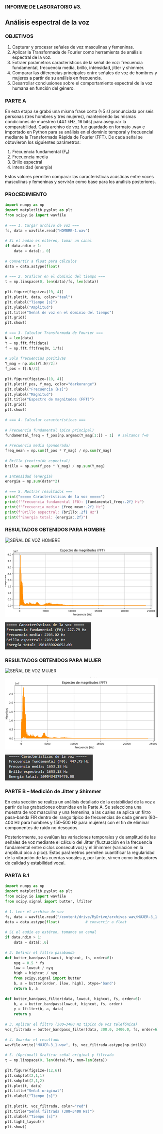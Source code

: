 ### INFORME DE LABORATORIO #3.
Análisis espectral de la voz
---------------
### OBJETIVOS

1. Capturar y procesar señales de voz masculinas y femeninas.
2. Aplicar la Transformada de Fourier como herramienta de análisis espectral de la
voz.
3. Extraer parámetros característicos de la señal de voz: frecuencia fundamental,
frecuencia media, brillo, intensidad, jitter y shimmer.
4. Comparar las diferencias principales entre señales de voz de hombres y mujeres
a partir de su análisis en frecuencia.
5. Desarrollar conclusiones sobre el comportamiento espectral de la voz humana
en función del género.

### PARTE A
En esta etapa se grabó una misma frase corta (≈5 s) pronunciada por seis personas (tres hombres y tres mujeres), manteniendo las mismas condiciones de muestreo (44.1 kHz, 16 bits) para asegurar la comparabilidad.
Cada archivo de voz fue guardado en formato .wav e importado en Python para su análisis en el dominio temporal y frecuencial mediante la Transformada Rápida de Fourier (FFT).
De cada señal se obtuvieron los siguientes parámetros:

1. Frecuencia fundamental (F₀)
2. Frecuencia media
3. Brillo espectral
4. Intensidad (energía)

Estos valores permiten comparar las características acústicas entre voces masculinas y femeninas y servirán como base para los análisis posteriores.

### PROCEDIMIENTO 
```python
import numpy as np
import matplotlib.pyplot as plt
from scipy.io import wavfile

# === 1. Cargar archivo de voz ===
fs, data = wavfile.read("HOMBRE-1.wav")

# Si el audio es estéreo, tomar un canal
if data.ndim > 1:
    data = data[:, 0]

# Convertir a float para cálculos
data = data.astype(float)

# === 2. Graficar en el dominio del tiempo ===
t = np.linspace(0, len(data)/fs, len(data))

plt.figure(figsize=(10, 4))
plt.plot(t, data, color="teal")
plt.xlabel("Tiempo [s]")
plt.ylabel("Amplitud")
plt.title("Señal de voz en el dominio del tiempo")
plt.grid()
plt.show()

# === 3. Calcular Transformada de Fourier ===
N = len(data)
Y = np.fft.fft(data)
f = np.fft.fftfreq(N, 1/fs)

# Solo frecuencias positivas
Y_mag = np.abs(Y[:N//2])
f_pos = f[:N//2]

plt.figure(figsize=(10, 4))
plt.plot(f_pos, Y_mag, color="darkorange")
plt.xlabel("Frecuencia [Hz]")
plt.ylabel("Magnitud")
plt.title("Espectro de magnitudes (FFT)")
plt.grid()
plt.show()

# === 4. Calcular características ===

# Frecuencia fundamental (pico principal)
fundamental_freq = f_pos[np.argmax(Y_mag[1:]) + 1]  # saltamos f=0

# Frecuencia media (ponderada)
freq_mean = np.sum(f_pos * Y_mag) / np.sum(Y_mag)

# Brillo (centroide espectral)
brillo = np.sum(f_pos * Y_mag) / np.sum(Y_mag)

# Intensidad (energía)
energia = np.sum(data**2)

# === 5. Mostrar resultados ===
print("===== Características de la voz =====")
print(f"Frecuencia fundamental (F0): {fundamental_freq:.2f} Hz")
print(f"Frecuencia media: {freq_mean:.2f} Hz")
print(f"Brillo espectral: {brillo:.2f} Hz")
print(f"Energía total: {energia:.2f}")
```

### RESULTADOS OBTENIDOS PARA HOMBRE
![SEÑAL DE VOZ HOMBRE](https://github.com/TomasCobos-rgb/INFORME-3-LAB-SE-ALES/blob/main/IMAGENES/SE%C3%91AL%20DE%20VOZ%20HOMBRE.PNG?raw=true)

![ESPECTRO DE MAGNITUDES](https://github.com/TomasCobos-rgb/INFORME-3-LAB-SE-ALES/blob/main/IMAGENES/ESPECTRO%20DE%20MAGNITUDES%20HOMBRE.PNG?raw=true)

![RESULTADO CARACTERISTICAS](https://github.com/TomasCobos-rgb/INFORME-3-LAB-SE-ALES/blob/main/IMAGENES/CARACTERISTICAS%20DE%20LA%20VOZ.PNG?raw=true)

### RESULTADOS OBTENIDOS PARA MUJER

![SEÑAL DE VOZ MUJER](https://github.com/TomasCobos-rgb/INFORME-3-LAB-SE-ALES/blob/main/IMAGENES/se%C3%B1al%20de%20voz%20mujer.PNG?raw=true)

![ESPECTRO DE MAGNITUDES](https://github.com/TomasCobos-rgb/INFORME-3-LAB-SE-ALES/blob/main/IMAGENES/espectro%20magnitudes%20mujer.PNG?raw=true)

![RESULTADO CARACTERISTICAS](https://github.com/TomasCobos-rgb/INFORME-3-LAB-SE-ALES/blob/main/IMAGENES/caracteristicas%20rta%20mujer.PNG?raw=true)

### PARTE B – Medición de Jitter y Shimmer 

En esta sección se realiza un análisis detallado de la estabilidad de la voz a partir de las grabaciones obtenidas en la Parte A. Se selecciona una muestra de voz masculina y una femenina, a las cuales se aplica un filtro pasa–banda FIR dentro del rango típico de frecuencias de cada género (80–400 Hz para hombres y 150–500 Hz para mujeres) con el fin de eliminar componentes de ruido no deseados.

Posteriormente, se evalúan las variaciones temporales y de amplitud de las señales de voz mediante el cálculo del Jitter (fluctuación en la frecuencia fundamental entre ciclos consecutivos) y el Shimmer (variación en la amplitud pico a pico). Estos parámetros permiten cuantificar la regularidad de la vibración de las cuerdas vocales y, por tanto, sirven como indicadores de calidad y estabilidad vocal.

### PARTA B.1

```python
import numpy as np
import matplotlib.pyplot as plt
from scipy.io import wavfile
from scipy.signal import butter, lfilter

# 1. Leer el archivo de voz
fs, data = wavfile.read("/content/drive/MyDrive/arxhivos wav/MUJER-3_1.wav")   # tu archivo de voz
data = data.astype(float)            # convertir a float

# Si el audio es estéreo, tomamos un canal
if data.ndim > 1:
    data = data[:,0]

# 2. Definir el filtro pasabanda
def butter_bandpass(lowcut, highcut, fs, order=6):
    nyq = 0.5 * fs
    low = lowcut / nyq
    high = highcut / nyq
    from scipy.signal import butter
    b, a = butter(order, [low, high], btype='band')
    return b, a

def butter_bandpass_filter(data, lowcut, highcut, fs, order=6):
    b, a = butter_bandpass(lowcut, highcut, fs, order)
    y = lfilter(b, a, data)
    return y

# 3. Aplicar el filtro (300–3400 Hz típico de voz telefónica)
voz_filtrada = butter_bandpass_filter(data, 300.0, 3400.0, fs, order=6)

# 4. Guardar el resultado
wavfile.write("MUJER-3_1.wav", fs, voz_filtrada.astype(np.int16))

# 5. (Opcional) Graficar señal original y filtrada
t = np.linspace(0, len(data)/fs, num=len(data))

plt.figure(figsize=(12,6))
plt.subplot(2,1,1)
plt.subplot(2,1,2)
plt.plot(t, data)
plt.title("Señal original")
plt.xlabel("Tiempo [s]")

plt.plot(t, voz_filtrada, color="red")
plt.title("Señal filtrada (300–3400 Hz)")
plt.xlabel("Tiempo [s]")
plt.tight_layout()
plt.show()

```
